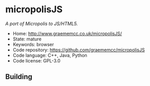# micropolisJS

_A port of Micropolis to JS/HTML5._

- Home: http://www.graememcc.co.uk/micropolisJS/
- State: mature
- Keywords: browser
- Code repository: https://github.com/graememcc/micropolisJS
- Code language: C++, Java, Python
- Code license: GPL-3.0

## Building
